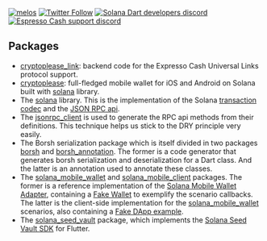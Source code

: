 [![melos](https://img.shields.io/badge/maintained%20with-melos-f700ff.svg?style=flat-square)](https://github.com/invertase/melos)
[![Twitter Follow](https://img.shields.io/twitter/follow/espresso_cash?style=social)](https://twitter.com/espresso_cash)
[![Solana Dart developers discord](https://img.shields.io/discord/943071824525262849?label=Solana+Dart+developers+discord)](https://discord.gg/wK6WX7974J)
[![Espresso Cash support discord](https://img.shields.io/discord/1038371336155824148?label=Espresso+Cash+support+discord)](https://discord.gg/pE4brQNYXW)

## Packages

- [cryptoplease_link]: backend code for the Expresso Cash Universal Links protocol support.
- [cryptoplease]: full-fledged mobile wallet for iOS and Android on Solana built with [solana] library.
- The [solana] library. This is the implementation of the Solana [transaction codec][transaction_codec] and the [JSON RPC api][json_rpc_api].
- The [jsonrpc_client] is used to generate the RPC api methods from their definitions. This technique helps us stick to the DRY principle very easily.
- The Borsh serialization package which is itself divided in two packages [borsh] and [borsh_annotation]. The former is a code generator that generates borsh serialization and deserialization for a Dart class. And the latter is an annotation used to annotate these classes.
- The [solana_mobile_wallet] and [solana_mobile_client] packages. The former is a reference implementation of the [Solana Mobile Wallet Adapter][mobile_wallet_spec], containing a [Fake Wallet][solana_mobile_wallet_example] to exemplify the scenario callbacks. The latter is the client-side implementation for the [solana_mobile_wallet] scenarios, also containing a [Fake DApp example][solana_mobile_client_example].
- The [solana_seed_vault] package, which implements the [Solana Seed Vault SDK][seed_vault_spec] for Flutter.

[cryptoplease]: packages/cryptoplease
[cryptoplease_link]: packages/cryptoplease_link
[borsh]: packages/borsh
[borsh_annotation]: packages/borsh_annotation
[jsonrpc_client]: packages/jsonrpc_client
[solana]: packages/solana
[solana_mobile_wallet]: packages/solana_mobile_wallet
[solana_mobile_client]: packages/solana_mobile_client
[solana_seed_vault]: packages/solana_seed_vault
[transaction_codec]: https://docs.solana.com/developing/programming-model/transactions
[json_rpc_api]: https://docs.solana.com/developing/clients/jsonrpc-api
[mobile_wallet_spec]: https://github.com/solana-mobile/mobile-wallet-adapter/blob/main/spec/spec.md
[seed_vault_spec]: https://github.com/solana-mobile/seed-vault-sdk/blob/main/docs/integration_guide.md
[solana_mobile_wallet_example]: packages/solana_mobile_wallet/example
[solana_mobile_client_example]: packages/solana_mobile_client/example